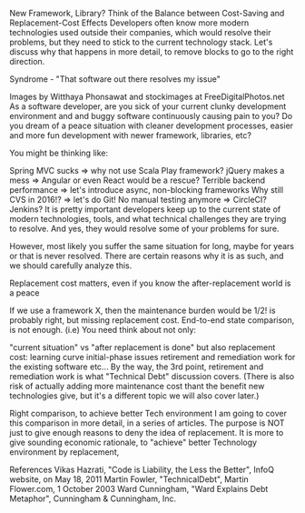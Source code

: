New Framework, Library? Think of the Balance between Cost-Saving and Replacement-Cost Effects
Developers often know more modern technologies used outside their companies, which would resolve their problems, but they need to stick to the current technology stack. Let's discuss why that happens in more detail, to remove blocks to go to the right direction.

Syndrome - "That software out there resolves my issue"

Images by Witthaya Phonsawat and stockimages at FreeDigitalPhotos.net
As a software developer, are you sick of your current clunky development environment and and buggy software continuously causing pain to you? Do you dream of a peace situation with cleaner development processes, easier and more fun development with newer framework, libraries, etc?

You might be thinking like:

Spring MVC sucks => why not use Scala Play framework?
jQuery makes a mess => Angular or even React would be a rescue?
Terrible backend performance => let's introduce async, non-blocking frameworks
Why still CVS in 2016!? => let's do Git!
No manual testing anymore => CircleCI? Jenkins?
It is pretty important developers keep up to the current state of modern technologies, tools, and what technical challenges they are trying to resolve. And yes, they would resolve some of your problems for sure.

However, most likely you suffer the same situation for long, maybe for years or that is never resolved. There are certain reasons why it is as such, and we should carefully analyze this.

Replacement cost matters, even if you know the after-replacement world is a peace

If we use a framework X, then the maintenance burden would be 1/2!
is probably right, but missing replacement cost. End-to-end state comparison, is not enough. (i.e) You need think about not only:

"current situation" vs
"after replacement is done"
but also replacement cost:
learning curve
initial-phase issues
retirement and remediation work for the existing software
etc...
By the way, the 3rd point, retirement and remediation work is what "Technical Debt" discussion covers.
(There is also risk of actually adding more maintenance cost thant the benefit new technologies give, but it's a different topic we will also cover later.)

Right comparison, to achieve better Tech environment
I am going to cover this comparison in more detail, in a series of articles. The purpose is NOT just to give enough reasons to deny the idea of replacement. It is more to give sounding economic rationale, to "achieve" better Technology environment by replacement,

References
Vikas Hazrati, "Code is Liability, the Less the Better", InfoQ website, on May 18, 2011
Martin Fowler, "TechnicalDebt", Martin Flower.com, 1 October 2003
Ward Cunningham, "Ward Explains Debt Metaphor", Cunningham & Cunningham, Inc.